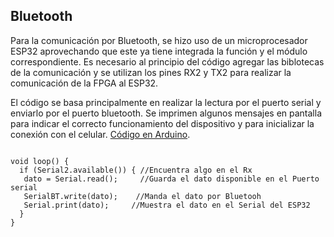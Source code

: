 ## Bluetooth

Para la comunicación por Bluetooth, se hizo uso de un microprocesador ESP32 aprovechando que este ya tiene integrada la función y el módulo correspondiente. Es necesario al principio del código agregar las biblotecas de la comunicación y se utilizan los pines RX2 y TX2 para realizar la comunicación de la FPGA al ESP32. 

El código se basa principalmente en realizar la lectura por el puerto serial y enviarlo por el puerto bluetooth. Se imprimen algunos mensajes en pantalla para indicar el correcto funcionamiento del dispositivo y para inicializar la conexión con el celular. [Código en Arduino](/Arduino/Bluetooth/Bluetooth.ino).

```

void loop() {
  if (Serial2.available()) { //Encuentra algo en el Rx
   dato = Serial.read();     //Guarda el dato disponible en el Puerto serial
   SerialBT.write(dato);    //Manda el dato por Bluetooh
   Serial.print(dato);     //Muestra el dato en el Serial del ESP32
  }
}
```

